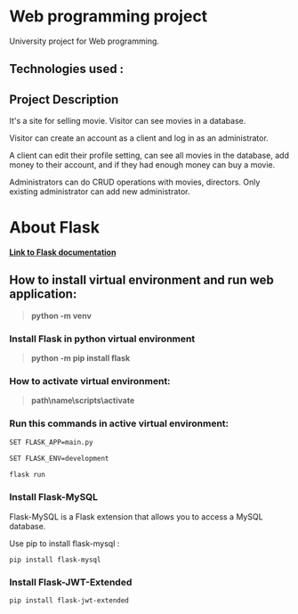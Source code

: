 # Web programming project

University project for Web programming. 

## Technologies used :


## Project Description

It's a site for selling movie. Visitor can see movies in a database.

Visitor can create an account as a client and log in as an administrator.

A client can edit their profile setting, can see all movies in the database, add money to their account, and if they had enough money can buy a movie.

Administrators can do CRUD operations with movies, directors. Only existing administrator can add new administrator.

# About Flask

 [**Link to Flask documentation**](https://flask.palletsprojects.com/en/2.0.x/)

 ## How to install virtual environment and run web application:
 
 > **python -m venv**
 
 
 ### Install Flask in python virtual environment
 
 > **python -m pip install flask**
 
 ### How to activate virtual environment:
 
 > **path\name\scripts\activate**
 
 ### Run this commands in active virtual environment:
 ```bash 
 SET FLASK_APP=main.py
 
 SET FLASK_ENV=development 
 
 flask run
 ```
 
 ### Install Flask-MySQL
 
 Flask-MySQL is a Flask extension that allows you to access a MySQL database.
 
 Use pip to install flask-mysql :
 
 ```
 pip install flask-mysql
 ```
 
 ### Install Flask-JWT-Extended
 
 ```
 pip install flask-jwt-extended
 ```
